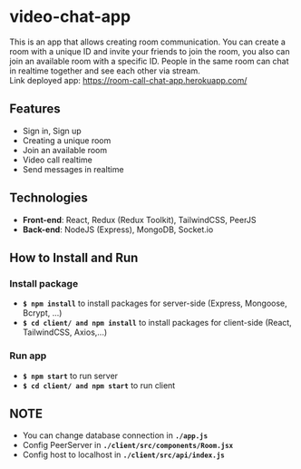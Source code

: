 # video-chat-app
This is an app that allows creating room communication. You can create a room with a unique ID and invite your friends to join the room, you also can join an available room with a specific ID. People in the same room can chat in realtime together and see each other via stream. <br />
Link deployed app:  https://room-call-chat-app.herokuapp.com/

## Features
* Sign in, Sign up
* Creating a unique room
* Join an available room
* Video call realtime
* Send messages in realtime

## Technologies
* **Front-end**: React, Redux (Redux Toolkit), TailwindCSS, PeerJS
* **Back-end**: NodeJS (Express), MongoDB, Socket.io

## How to Install and Run
### Install package
* **```$ npm install```** to install packages for server-side (Express, Mongoose, Bcrypt, ...)
* **```$ cd client/ and npm install```** to install packages for client-side (React, TailwindCSS, Axios,...)
### Run app
* **```$ npm start```** to run server
* **```$ cd client/ and npm start```** to run client

## NOTE 
* You can change database connection in **```./app.js```** 
* Config PeerServer in **```./client/src/components/Room.jsx```**
* Config host to localhost in **```./client/src/api/index.js```**
